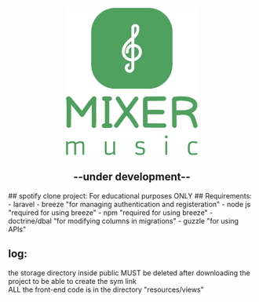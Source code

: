 <p align="center">
  <img src="./public/storage/main/logo_original.svg" height="300" />
</p>  
<h2 align="center">--under development--</h2>  
## spotify clone project:  
For educational purposes ONLY  
## Requirements:  
  - laravel  
  - breeze "for managing authentication and registeration"  
  - node js  "required for using breeze"  
  - npm  "required for using breeze"  
  - doctrine/dbal "for modifying columns in migrations"  
  - guzzle  "for using APIs"  
  
## log:
  the storage directory inside public MUST be deleted after downloading the project to be able to create the sym link  
  ALL the front-end code is in the directory "resources/views"  
